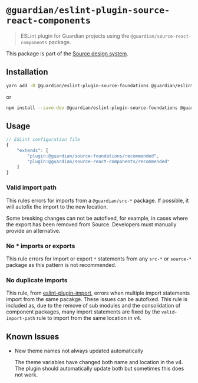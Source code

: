 # `@guardian/eslint-plugin-source-react-components`

> ESLint plugin for Guardian projects using the `@guardian/source-react-components` package.

This package is part of the [Source design system](/docs/source/README.md).

## Installation

```bash
yarn add -D @guardian/eslint-plugin-source-foundations @guardian/eslint-plugin-source-react-components
```

or

```bash
npm install --save-dev @guardian/eslint-plugin-source-foundations @guardian/eslint-plugin-source-react-components
```

## Usage

```js
// ESLint configuration file
{
    "extends": [
        "plugin:@guardian/source-foundations/recommended",
        "plugin:@guardian/source-react-components/recommended"
    ]
}
```

### Valid import path

This rules errors for imports from a `@guardian/src-*` package. If possible, it will autofix the import to the new location.

Some breaking changes can not be autofixed, for example, in cases where the export has been removed from Source. Developers must manually provide an alternative.

### No \* imports or exports

This rule errors for import or export `*` statements from any `src-*` or `source-*` package as this pattern is not recommended.

### No duplicate imports

This rule, from [eslint-plugin-import](https://github.com/import-js/eslint-plugin-import), errors when multiple import statements import from the same pacakge. These issues can be autofixed. This rule is included as, due to the remove of sub modules and the consolidation of component packages, many import statements are fixed by the `valid-import-path` rule to import from the same location in v4.

## Known Issues

- New theme names not always updated automatically

  The theme variables have changed both name and location in the v4. The plugin should automatically update both but sometimes this does not work.
